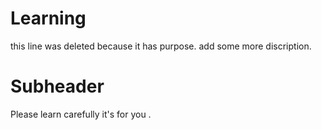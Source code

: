 # Learning 
this line was deleted because it has purpose.
add some more discription.



# Subheader

Please learn carefully it's for you .

